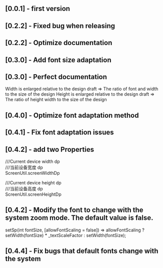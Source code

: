 ## [0.0.1] -  first version

## [0.2.2] - Fixed bug when releasing

## [0.2.2] - Optimize documentation

## [0.3.0] - Add font size adaptation

## [0.3.0] - Perfect documentation
Width is enlarged relative to the design draft => The ratio of font and width to the size of the design
Height is enlarged relative to the design draft => The ratio of  height width to the size of the design

## [0.4.0] - Optimize font adaptation method

## [0.4.1] - Fix font adaptation issues

## [0.4.2] - add two Properties

  ///Current device width dp <br/>
  ///当前设备宽度 dp <br/>
  ScreenUtil.screenWidthDp 

  ///Current device height dp <br/>
  ///当前设备高度 dp <br/>
  ScreenUtil.screenHeightDp   

## [0.4.2] - Modify the font to change with the system zoom mode. The default value is false.

setSp(int fontSize, [allowFontScaling = false]) => allowFontScaling
      ? setWidth(fontSize) * _textScaleFactor
      : setWidth(fontSize);
      
## [0.4.4] - Fix bugs that default fonts change with the system
